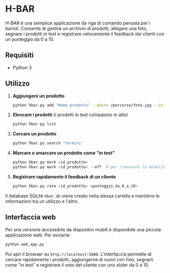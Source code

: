 # H-BAR

H-BAR è una semplice applicazione da riga di comando pensata per i baristi. Consente di gestire un archivio di prodotti, allegare una foto, segnare i prodotti in test e registrare velocemente il feedback dei clienti con un punteggio da 0 a 10.

## Requisiti

- Python 3

## Utilizzo

1. **Aggiungere un prodotto**
   ```bash
   python hbar.py add "Nome prodotto" --photo /percorso/foto.jpg --in-test
   ```

2. **Elencare i prodotti** (i prodotti in test compaiono in alto)
   ```bash
   python hbar.py list
   ```

3. **Cercare un prodotto**
   ```bash
   python hbar.py search "termini"
   ```

4. **Marcare o smarcare un prodotto come "in test"**
   ```bash
   python hbar.py mark <id_prodotto>
   python hbar.py mark <id_prodotto> --off  # per rimuovere la modalità test
   ```

5. **Registrare rapidamente il feedback di un cliente**
   ```bash
   python hbar.py rate <id_prodotto> <punteggio_da_0_a_10>
   ```

Il database SQLite `hbar.db` viene creato nella stessa cartella e mantiene le informazioni tra un utilizzo e l'altro.

## Interfaccia web

Per una versione accessibile da dispositivi mobili è disponibile una piccola applicazione web.
Per avviarla:

```bash
python web_app.py
```

Poi apri il browser su `http://localhost:5000`.
L'interfaccia permette di cercare rapidamente i prodotti, aggiungerne di nuovi con foto, segnarli come "in test" e registrare il voto del cliente con uno slider da 0 a 10.
